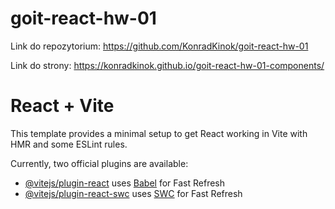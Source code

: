 # goit-react-hw-01

Link do repozytorium:
https://github.com/KonradKinok/goit-react-hw-01

Link do strony:
https://konradkinok.github.io/goit-react-hw-01-components/

# React + Vite

This template provides a minimal setup to get React working in Vite with HMR and some ESLint rules.

Currently, two official plugins are available:

- [@vitejs/plugin-react](https://github.com/vitejs/vite-plugin-react/blob/main/packages/plugin-react/README.md) uses [Babel](https://babeljs.io/) for Fast Refresh
- [@vitejs/plugin-react-swc](https://github.com/vitejs/vite-plugin-react-swc) uses [SWC](https://swc.rs/) for Fast Refresh
